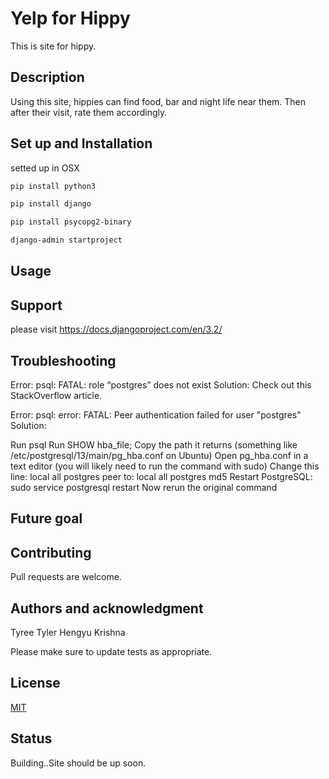 # Yelp for Hippy

This is site for hippy.

## Description
Using this site, hippies can find food, bar and night life near them. Then after their visit, rate them accordingly. 

## Set up and Installation

setted up in OSX

```bash
pip install python3
```
```bash
pip install django
```
```bash
pip install psycopg2-binary
```
```bash 
django-admin startproject 
```

## Usage


## Support
please visit https://docs.djangoproject.com/en/3.2/

## Troubleshooting
Error: psql: FATAL: role “postgres” does not exist Solution: Check out this StackOverflow article.

Error: psql: error: FATAL: Peer authentication failed for user "postgres" Solution:

Run psql
Run SHOW hba_file;
Copy the path it returns (something like /etc/postgresql/13/main/pg_hba.conf on Ubuntu)
Open pg_hba.conf in a text editor (you will likely need to run the command with sudo)
Change this line:
local all postgres peer
to:
local all postgres md5
Restart PostgreSQL: sudo service postgresql restart
Now rerun the original command

## Future goal



## Contributing
Pull requests are welcome.

## Authors and acknowledgment
Tyree 
Tyler
Hengyu
Krishna

Please make sure to update tests as appropriate.

## License
[MIT](https://choosealicense.com/licenses/mit/)

## Status
Building..Site should be up soon.

